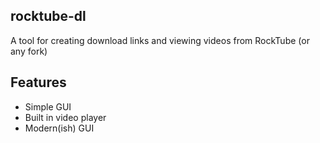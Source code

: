 ## rocktube-dl
A tool for creating download links and viewing videos from RockTube (or any fork)  
## Features
* Simple GUI  
* Built in video player
* Modern(ish) GUI
